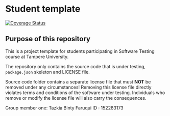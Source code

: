 # Student template

[![Coverage Status](https://coveralls.io/repos/github/Pertsaa/software-testing/badge.png?branch=main)](https://coveralls.io/github/Pertsaa/software-testing?branch=main)

## Purpose of this repository

This is a project template for students participating in Software Testing course
at Tampere University.

The repository only contains the source code that is under testing, `package.json` skeleton
and LICENSE file.

Source code folder contains a separate license file that must **NOT** be removed under any circumstances!
Removing this license file directly violates terms and conditions of the software under testing.
Individuals who remove or modify the license file will also carry the consequences.

Group member one:
Tazkia Binty Faruqui
ID : 152283173

